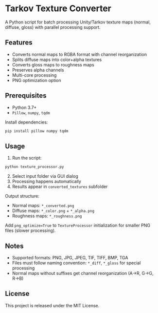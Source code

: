 # Tarkov Texture Converter

A Python script for batch processing Unity/Tarkov texture maps (normal, diffuse, gloss) with parallel processing support.

## Features
- Converts normal maps to RGBA format with channel reorganization
- Splits diffuse maps into color+alpha textures
- Converts gloss maps to roughness maps
- Preserves alpha channels
- Multi-core processing
- PNG optimization option

## Prerequisites
- Python 3.7+
- `Pillow`, `numpy`, `tqdm`

Install dependencies:
```bash
pip install pillow numpy tqdm
```

## Usage
1. Run the script:
```bash
python texture_processor.py
```
2. Select input folder via GUI dialog
3. Processing happens automatically
4. Results appear in `converted_textures` subfolder

Output structure:
- Normal maps: `*_converted.png`
- Diffuse maps: `*_color.png` + `*_alpha.png`
- Roughness maps: `*_roughness.png`

Add `png_optimize=True` to `TextureProcessor` initialization for smaller PNG files (slower processing).

## Notes
- Supported formats: PNG, JPG, JPEG, TIF, TIFF, BMP, TGA
- Files must follow naming convention: `*_diff`, `*_gloss` for special processing
- Normal maps without suffixes get channel reorganization (A→R, G→G, R→B)

## License
This project is released under the MIT License.
